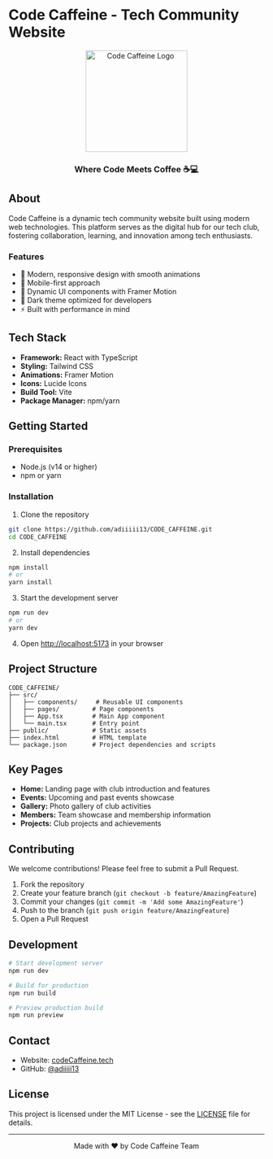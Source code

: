 # Code Caffeine - Tech Community Website

<div align="center">
    <img src="public/logo.png" alt="Code Caffeine Logo" width="200"/>
    <h3>Where Code Meets Coffee ☕💻</h3>
</div>

## About

Code Caffeine is a dynamic tech community website built using modern web technologies. This platform serves as the digital hub for our tech club, fostering collaboration, learning, and innovation among tech enthusiasts.

### Features

- 🚀 Modern, responsive design with smooth animations
- 📱 Mobile-first approach
- 🎨 Dynamic UI components with Framer Motion
- 🌙 Dark theme optimized for developers
- ⚡ Built with performance in mind

## Tech Stack

- **Framework:** React with TypeScript
- **Styling:** Tailwind CSS
- **Animations:** Framer Motion
- **Icons:** Lucide Icons
- **Build Tool:** Vite
- **Package Manager:** npm/yarn

## Getting Started

### Prerequisites

- Node.js (v14 or higher)
- npm or yarn

### Installation

1. Clone the repository
```bash
git clone https://github.com/adiiiii13/CODE_CAFFEINE.git
cd CODE_CAFFEINE
```

2. Install dependencies
```bash
npm install
# or
yarn install
```

3. Start the development server
```bash
npm run dev
# or
yarn dev
```

4. Open [http://localhost:5173](http://localhost:5173) in your browser

## Project Structure

```
CODE_CAFFEINE/
├── src/
│   ├── components/     # Reusable UI components
│   ├── pages/         # Page components
│   ├── App.tsx        # Main App component
│   └── main.tsx       # Entry point
├── public/            # Static assets
├── index.html         # HTML template
└── package.json       # Project dependencies and scripts
```

## Key Pages

- **Home:** Landing page with club introduction and features
- **Events:** Upcoming and past events showcase
- **Gallery:** Photo gallery of club activities
- **Members:** Team showcase and membership information
- **Projects:** Club projects and achievements

## Contributing

We welcome contributions! Please feel free to submit a Pull Request.

1. Fork the repository
2. Create your feature branch (`git checkout -b feature/AmazingFeature`)
3. Commit your changes (`git commit -m 'Add some AmazingFeature'`)
4. Push to the branch (`git push origin feature/AmazingFeature`)
5. Open a Pull Request

## Development

```bash
# Start development server
npm run dev

# Build for production
npm run build

# Preview production build
npm run preview
```

## Contact

- Website: [codeCaffeine.tech](https://codeCaffeine.tech)
- GitHub: [@adiiiii13](https://github.com/adiiiii13)

## License

This project is licensed under the MIT License - see the [LICENSE](LICENSE) file for details.

---

<div align="center">
    Made with ❤️ by Code Caffeine Team
</div>
